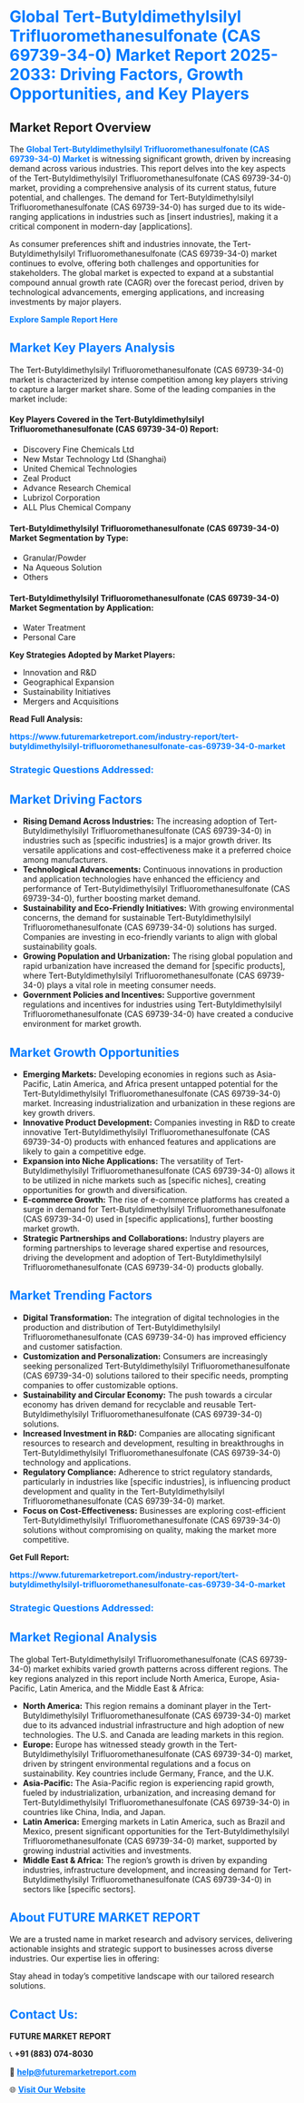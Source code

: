 <h1 style="color: #007BFF;">Global Tert-Butyldimethylsilyl Trifluoromethanesulfonate (CAS 69739-34-0) Market Report 2025-2033: Driving Factors, Growth Opportunities, and Key Players</h1>

<section id="overview">
<h2>Market Report Overview</h2>
<p>The <a href="https://www.futuremarketreport.com/industry-report/tert-butyldimethylsilyl-trifluoromethanesulfonate-cas-69739-34-0-market" style="color: #007BFF; text-decoration: none;"><strong>Global Tert-Butyldimethylsilyl Trifluoromethanesulfonate (CAS 69739-34-0) Market</strong></a> is witnessing significant growth, driven by increasing demand across various industries. This report delves into the key aspects of the Tert-Butyldimethylsilyl Trifluoromethanesulfonate (CAS 69739-34-0) market, providing a comprehensive analysis of its current status, future potential, and challenges. The demand for Tert-Butyldimethylsilyl Trifluoromethanesulfonate (CAS 69739-34-0) has surged due to its wide-ranging applications in industries such as [insert industries], making it a critical component in modern-day [applications].</p>
<p>As consumer preferences shift and industries innovate, the Tert-Butyldimethylsilyl Trifluoromethanesulfonate (CAS 69739-34-0) market continues to evolve, offering both challenges and opportunities for stakeholders. The global market is expected to expand at a substantial compound annual growth rate (CAGR) over the forecast period, driven by technological advancements, emerging applications, and increasing investments by major players.</p>
</section>

<section id="overview">
<p><a href="https://www.futuremarketreport.com/request-sample/reportId=114610" style="color: #007BFF; text-decoration: none;"><strong>Explore Sample Report Here</strong></a></p>
</section>

<section id="key-players">
<h2 style="color: #007BFF;">Market Key Players Analysis</h2>
<p>The Tert-Butyldimethylsilyl Trifluoromethanesulfonate (CAS 69739-34-0) market is characterized by intense competition among key players striving to capture a larger market share. Some of the leading companies in the market include:</p>
<h4>Key Players Covered in the Tert-Butyldimethylsilyl Trifluoromethanesulfonate (CAS 69739-34-0) Report:</h4>
<ul><li>Discovery Fine Chemicals Ltd</li><li>New Mstar Technology Ltd (Shanghai)</li><li>United Chemical Technologies</li><li>Zeal Product</li><li>Advance Research Chemical</li><li>Lubrizol Corporation</li><li>ALL Plus Chemical Company</li></ul>
<h4>Tert-Butyldimethylsilyl Trifluoromethanesulfonate (CAS 69739-34-0) Market Segmentation by Type:</h4>
<ul><li>Granular/Powder</li><li>Na Aqueous Solution</li><li>Others</li></ul>

<h4>Tert-Butyldimethylsilyl Trifluoromethanesulfonate (CAS 69739-34-0) Market Segmentation by Application:</h4>
<ul><li>Water Treatment</li><li>Personal Care</li></ul>
<p><strong>Key Strategies Adopted by Market Players:</strong></p>
<ul>
<li>Innovation and R&D</li>
<li>Geographical Expansion</li>
<li>Sustainability Initiatives</li>
<li>Mergers and Acquisitions</li>
</ul>
</section>

<section>
<p><strong>Read Full Analysis: </strong></p><a href="https://www.futuremarketreport.com/industry-report/tert-butyldimethylsilyl-trifluoromethanesulfonate-cas-69739-34-0-market" style="color: #007BFF; text-decoration: none;"><strong>https://www.futuremarketreport.com/industry-report/tert-butyldimethylsilyl-trifluoromethanesulfonate-cas-69739-34-0-market</strong></a>
<h3 style="color: #007BFF;">Strategic Questions Addressed:</h3>
</section>

<section id="driving-factors">
<h2 style="color: #007BFF;">Market Driving Factors</h2>
<ul>
<li><strong>Rising Demand Across Industries:</strong> The increasing adoption of Tert-Butyldimethylsilyl Trifluoromethanesulfonate (CAS 69739-34-0) in industries such as [specific industries] is a major growth driver. Its versatile applications and cost-effectiveness make it a preferred choice among manufacturers.</li>
<li><strong>Technological Advancements:</strong> Continuous innovations in production and application technologies have enhanced the efficiency and performance of Tert-Butyldimethylsilyl Trifluoromethanesulfonate (CAS 69739-34-0), further boosting market demand.</li>
<li><strong>Sustainability and Eco-Friendly Initiatives:</strong> With growing environmental concerns, the demand for sustainable Tert-Butyldimethylsilyl Trifluoromethanesulfonate (CAS 69739-34-0) solutions has surged. Companies are investing in eco-friendly variants to align with global sustainability goals.</li>
<li><strong>Growing Population and Urbanization:</strong> The rising global population and rapid urbanization have increased the demand for [specific products], where Tert-Butyldimethylsilyl Trifluoromethanesulfonate (CAS 69739-34-0) plays a vital role in meeting consumer needs.</li>
<li><strong>Government Policies and Incentives:</strong> Supportive government regulations and incentives for industries using Tert-Butyldimethylsilyl Trifluoromethanesulfonate (CAS 69739-34-0) have created a conducive environment for market growth.</li>
</ul>
</section>

<section id="growth-opportunities">
<h2 style="color: #007BFF;">Market Growth Opportunities</h2>
<ul>
<li><strong>Emerging Markets:</strong> Developing economies in regions such as Asia-Pacific, Latin America, and Africa present untapped potential for the Tert-Butyldimethylsilyl Trifluoromethanesulfonate (CAS 69739-34-0) market. Increasing industrialization and urbanization in these regions are key growth drivers.</li>
<li><strong>Innovative Product Development:</strong> Companies investing in R&D to create innovative Tert-Butyldimethylsilyl Trifluoromethanesulfonate (CAS 69739-34-0) products with enhanced features and applications are likely to gain a competitive edge.</li>
<li><strong>Expansion into Niche Applications:</strong> The versatility of Tert-Butyldimethylsilyl Trifluoromethanesulfonate (CAS 69739-34-0) allows it to be utilized in niche markets such as [specific niches], creating opportunities for growth and diversification.</li>
<li><strong>E-commerce Growth:</strong> The rise of e-commerce platforms has created a surge in demand for Tert-Butyldimethylsilyl Trifluoromethanesulfonate (CAS 69739-34-0) used in [specific applications], further boosting market growth.</li>
<li><strong>Strategic Partnerships and Collaborations:</strong> Industry players are forming partnerships to leverage shared expertise and resources, driving the development and adoption of Tert-Butyldimethylsilyl Trifluoromethanesulfonate (CAS 69739-34-0) products globally.</li>
</ul>
</section>

<section id="trending-factors">
<h2 style="color: #007BFF;">Market Trending Factors</h2>
<ul>
<li><strong>Digital Transformation:</strong> The integration of digital technologies in the production and distribution of Tert-Butyldimethylsilyl Trifluoromethanesulfonate (CAS 69739-34-0) has improved efficiency and customer satisfaction.</li>
<li><strong>Customization and Personalization:</strong> Consumers are increasingly seeking personalized Tert-Butyldimethylsilyl Trifluoromethanesulfonate (CAS 69739-34-0) solutions tailored to their specific needs, prompting companies to offer customizable options.</li>
<li><strong>Sustainability and Circular Economy:</strong> The push towards a circular economy has driven demand for recyclable and reusable Tert-Butyldimethylsilyl Trifluoromethanesulfonate (CAS 69739-34-0) solutions.</li>
<li><strong>Increased Investment in R&D:</strong> Companies are allocating significant resources to research and development, resulting in breakthroughs in Tert-Butyldimethylsilyl Trifluoromethanesulfonate (CAS 69739-34-0) technology and applications.</li>
<li><strong>Regulatory Compliance:</strong> Adherence to strict regulatory standards, particularly in industries like [specific industries], is influencing product development and quality in the Tert-Butyldimethylsilyl Trifluoromethanesulfonate (CAS 69739-34-0) market.</li>
<li><strong>Focus on Cost-Effectiveness:</strong> Businesses are exploring cost-efficient Tert-Butyldimethylsilyl Trifluoromethanesulfonate (CAS 69739-34-0) solutions without compromising on quality, making the market more competitive.</li>
</ul>
</section>

<section>
<p><strong>Get Full Report: </strong></p><a href="https://www.futuremarketreport.com/industry-report/tert-butyldimethylsilyl-trifluoromethanesulfonate-cas-69739-34-0-market" style="color: #007BFF; text-decoration: none;"><strong>https://www.futuremarketreport.com/industry-report/tert-butyldimethylsilyl-trifluoromethanesulfonate-cas-69739-34-0-market</strong></a>
<h3 style="color: #007BFF;">Strategic Questions Addressed:</h3>
</section>


<section id="regional-analysis">
<h2 style="color: #007BFF;">Market Regional Analysis</h2>
<p>The global Tert-Butyldimethylsilyl Trifluoromethanesulfonate (CAS 69739-34-0) market exhibits varied growth patterns across different regions. The key regions analyzed in this report include North America, Europe, Asia-Pacific, Latin America, and the Middle East & Africa:</p>
<ul>
<li><strong>North America:</strong> This region remains a dominant player in the Tert-Butyldimethylsilyl Trifluoromethanesulfonate (CAS 69739-34-0) market due to its advanced industrial infrastructure and high adoption of new technologies. The U.S. and Canada are leading markets in this region.</li>
<li><strong>Europe:</strong> Europe has witnessed steady growth in the Tert-Butyldimethylsilyl Trifluoromethanesulfonate (CAS 69739-34-0) market, driven by stringent environmental regulations and a focus on sustainability. Key countries include Germany, France, and the U.K.</li>
<li><strong>Asia-Pacific:</strong> The Asia-Pacific region is experiencing rapid growth, fueled by industrialization, urbanization, and increasing demand for Tert-Butyldimethylsilyl Trifluoromethanesulfonate (CAS 69739-34-0) in countries like China, India, and Japan.</li>
<li><strong>Latin America:</strong> Emerging markets in Latin America, such as Brazil and Mexico, present significant opportunities for the Tert-Butyldimethylsilyl Trifluoromethanesulfonate (CAS 69739-34-0) market, supported by growing industrial activities and investments.</li>
<li><strong>Middle East & Africa:</strong> The region’s growth is driven by expanding industries, infrastructure development, and increasing demand for Tert-Butyldimethylsilyl Trifluoromethanesulfonate (CAS 69739-34-0) in sectors like [specific sectors].</li>
</ul>
</section>

<footer>
<h2 style="color: #007BFF;">About FUTURE MARKET REPORT</h2>
<p>We are a trusted name in market research and advisory services, delivering actionable insights and strategic support to businesses across diverse industries. Our expertise lies in offering:</p>

<p>Stay ahead in today’s competitive landscape with our tailored research solutions.</p>

<h2 style="color: #007BFF;">Contact Us:</h2>
<p><strong>FUTURE MARKET REPORT</strong></p>
<p>📞 <strong>+91 (883) 074-8030</strong></p>
<p>📧 <strong><a href="mailto:help@futuremarketreport.com" style="color: #007BFF;">help@futuremarketreport.com</a></strong></p>
<p>🌐 <strong><a href="https://www.futuremarketreport.com/" style="color: #007BFF;">Visit Our Website</a></strong></p>
</footer>